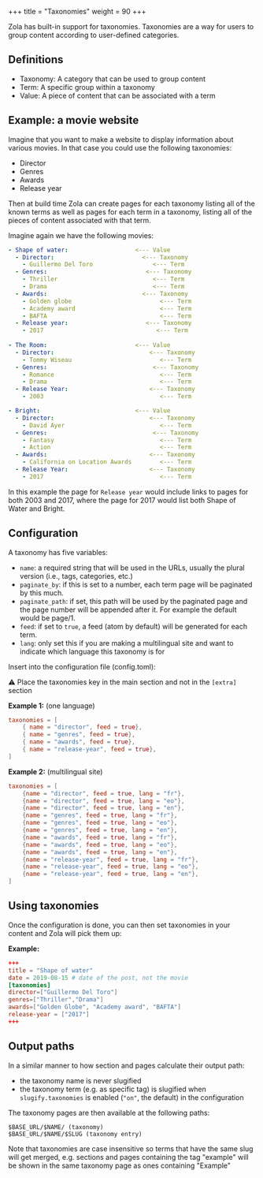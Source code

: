 +++
title = "Taxonomies"
weight = 90
+++

Zola has built-in support for taxonomies. Taxonomies are a way for users to group content according to user-defined categories.

## Definitions

- Taxonomy: A category that can be used to group content 
- Term: A specific group within a taxonomy 
- Value: A piece of content that can be associated with a term

## Example: a movie website

Imagine that you want to make a website to display information about various movies. In that case you could use the following taxonomies:

- Director
- Genres
- Awards
- Release year

Then at build time Zola can create pages for each taxonomy listing all of the known terms as well as pages for each term in a taxonomy, listing all of the pieces of content associated with that term. 

Imagine again we have the following movies: 
```yaml
- Shape of water:                   <--- Value
  - Director:                         <--- Taxonomy
    - Guillermo Del Toro                 <--- Term
  - Genres:                            <--- Taxonomy
    - Thriller                           <--- Term
    - Drama                              <--- Term
  - Awards:                           <--- Taxonomy
    - Golden globe                         <--- Term
    - Academy award                        <--- Term
    - BAFTA                                <--- Term
  - Release year:                      <--- Taxonomy
    - 2017                                <--- Term
    
- The Room:                         <--- Value
  - Director:                           <--- Taxonomy
    - Tommy Wiseau                         <--- Term
  - Genres:                              <--- Taxonomy
    - Romance                              <--- Term
    - Drama                                <--- Term
  - Release Year:                       <--- Taxonomy
    - 2003                                 <--- Term

- Bright:                           <--- Value
  - Director:                           <--- Taxonomy
    - David Ayer                           <--- Term
  - Genres:                              <--- Taxonomy
    - Fantasy                              <--- Term
    - Action                               <--- Term
  - Awards:                             <--- Taxonomy
    - California on Location Awards        <--- Term
  - Release Year:                       <--- Taxonomy
    - 2017                                 <--- Term
```

In this example the page for `Release year` would include links to pages for both 2003 and 2017, where the page for 2017 would list both Shape of Water and Bright.

## Configuration

A taxonomy has five variables:

- `name`: a required string that will be used in the URLs, usually the plural version (i.e., tags, categories, etc.)
- `paginate_by`: if this is set to a number, each term page will be paginated by this much.
- `paginate_path`: if set, this path will be used by the paginated page and the page number will be appended after it.
For example the default would be page/1.
- `feed`: if set to `true`, a feed (atom by default) will be generated for each term.
- `lang`: only set this if you are making a multilingual site and want to indicate which language this taxonomy is for

Insert into the configuration file (config.toml):

⚠️ Place the taxonomies key in the main section and not in the `[extra]` section

**Example 1:** (one language)

```toml
taxonomies = [
    { name = "director", feed = true},
    { name = "genres", feed = true},
    { name = "awards", feed = true},
    { name = "release-year", feed = true},
]
```

**Example 2:** (multilingual site)

```toml
taxonomies = [
    {name = "director", feed = true, lang = "fr"},
    {name = "director", feed = true, lang = "eo"},
    {name = "director", feed = true, lang = "en"},
    {name = "genres", feed = true, lang = "fr"},
    {name = "genres", feed = true, lang = "eo"},
    {name = "genres", feed = true, lang = "en"},
    {name = "awards", feed = true, lang = "fr"},
    {name = "awards", feed = true, lang = "eo"},
    {name = "awards", feed = true, lang = "en"},
    {name = "release-year", feed = true, lang = "fr"},
    {name = "release-year", feed = true, lang = "eo"},
    {name = "release-year", feed = true, lang = "en"},
]
```

## Using taxonomies

Once the configuration is done, you can then set taxonomies in your content and Zola will pick them up:

**Example:**

```toml
+++
title = "Shape of water"
date = 2019-08-15 # date of the post, not the movie
[taxonomies]
director=["Guillermo Del Toro"]
genres=["Thriller","Drama"]
awards=["Golden Globe", "Academy award", "BAFTA"]
release-year = ["2017"]
+++
```

## Output paths

In a similar manner to how section and pages calculate their output path:
- the taxonomy name is never slugified
- the taxonomy term (e.g. as specific tag) is slugified when `slugify.taxonomies` is enabled (`"on"`, the default) in the configuration

The taxonomy pages are then available at the following paths:

```plain
$BASE_URL/$NAME/ (taxonomy)
$BASE_URL/$NAME/$SLUG (taxonomy entry)
```
Note that taxonomies are case insensitive so terms that have the same slug will get merged, e.g. sections and pages containing the tag "example" will be shown in the same taxonomy page as ones containing "Example" 
